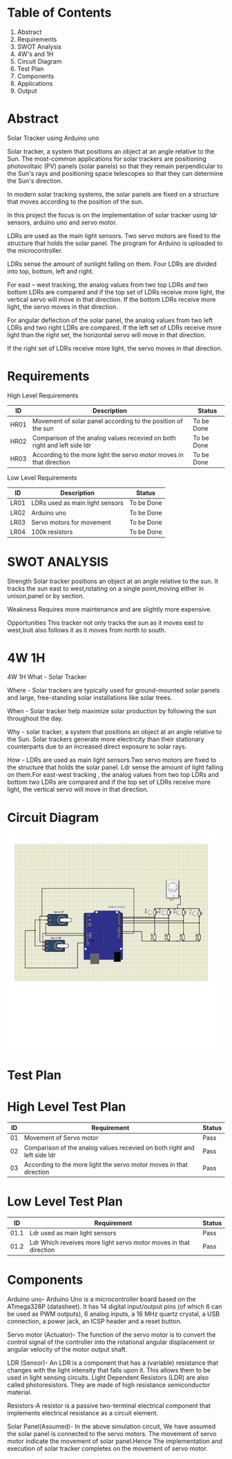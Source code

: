 # Table of Contents
1. Abstract
2. Requirements
3. SWOT Analysis
4. 4W's and 1H
5. Circuit Diagram
6. Test Plan
7.  Components
8.  Applications
9.  Output

# Abstract
Solar Tracker using Arduino uno

Solar tracker, a system that positions an object at an angle relative to the Sun. The most-common applications for solar trackers are positioning photovoltaic (PV) panels (solar panels) so that they remain perpendicular to the Sun's rays and positioning space telescopes so that they can determine the Sun's direction.

In modern solar tracking systems, the solar panels are fixed on a structure that moves according to the position of the sun.

In this project the focus is on the implementation of solar tracker using ldr sensors, arduino uno and servo motor.

LDRs are used as the main light sensors. Two servo motors are fixed to the structure that holds the solar panel. The program for Arduino is uploaded to the microcontroller.

LDRs sense the amount of sunlight falling on them. Four LDRs are divided into top, bottom, left and right.

For east – west tracking, the analog values from two top LDRs and two bottom LDRs are compared and if the top set of LDRs receive more light, the vertical servo will move in that direction. If the bottom LDRs receive more light, the servo moves in that direction.

For angular deflection of the solar panel, the analog values from two left LDRs and two right LDRs are compared. If the left set of LDRs receive more light than the right set, the horizontal servo will move in that direction.

If the right set of LDRs receive more light, the servo moves in that direction.


# Requirements

High Level Requirements

|  ID|Description|Status|
  |---|---|---|
  | HR01 | Movement of solar panel according to the position of the sun| To be Done|
  | HR02 | Comparison of the analog values recevied on both right and left side ldr|To be Done|
  | HR03 | According to  the more light the servo motor moves in that direction|To be Done|
  
  
Low Level Requirements

 |  ID|Description|Status|
  |---|---|---|
  | LR01 | LDRs used as main light sensors |To be Done|
  | LR02 | Arduino uno | To be Done|
  | LR03 | Servo motors for movement|To be Done|
  | LR04 | 100k resistors|To be Done|
  
  
  # SWOT ANALYSIS
  Strength  Solar tracker positions an object at an angle relative to the sun. It tracks the sun east to west,rotating on a single point,moving either in unison,panel or by section.

Weakness Requires more maintenance and are slightly more expensive.

Opportunities This tracker not only tracks the sun as it moves east to west,buit also follows it as it moves from north to south.

# 4W 1H

4W 1H What - Solar Tracker

Where - Solar trackers are typically used for ground-mounted solar panels and large, free-standing solar installations like solar trees.

When - Solar tracker help maximize solar production by following the sun throughout the day.

Why - solar tracker, a system that positions an object at an angle relative to the Sun. Solar trackers generate more electricity than their stationary counterparts due to an increased direct exposure to solar rays.

How - LDRs are used as main light sensors.Two servo motors are fixed to the structure that holds the solar panel. Ldr sense the amount of light falling on them.For east-west tracking , the analog values from two top LDRs and bottom two LDRs are compared and if the top set of LDRs receive more light, the vertical servo will move in that direction.


# Circuit Diagram


<img src="Circuit.png" alt="Circuit" width="500" height="500">


# Test Plan

# High Level Test Plan

|  ID|Requirement|Status|
  |---|---|---|
  | 01 | Movement of Servo motor| Pass |
  | 02 | Comparison of the analog values recevied on both right and left side ldr| Pass|
  | 03 | According to  the more light the servo motor moves in that direction| Pass|
  
  
  # Low Level Test Plan
  
  |  ID|Requirement|Status|
  |---|---|---|
  | 01.1 | Ldr used as main light sensors| Pass |
  | 01.2 |Ldr Which reveives more light servo motor moves in that direction | Pass|
  
  
  # Components
  
  Arduino uno- Arduino  Uno is a microcontroller board based on the ATmega328P (datasheet). It has 14 digital input/output pins (of which 6 can be used as PWM outputs), 6 analog inputs, a 16 MHz quartz crystal, a USB connection, a power jack, an ICSP header and a reset button. 

Servo motor (Actuator)- The function of the servo motor is to convert the control signal of the controller into the rotational angular displacement or angular velocity of the motor output shaft.

LDR (Sensor)- An LDR is a component that has a (variable) resistance that changes with the light intensity that falls upon it. This allows them to be used in light sensing circuits. Light Dependent Resistors (LDR) are also called photoresistors. They are made of high resistance semiconductor material.

Resistors-A resistor is a passive two-terminal electrical component that implements electrical resistance as a circuit element.

Solar Panel(Assumed)- In the above simulation circuit, We have assumed the solar panel is connected to the servo motors. The movement of servo motor indicate the movement of solar panel.Hence The implementation and execution of solar tracker completes on the movement of servo motor.
  
 


